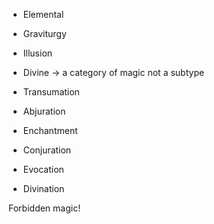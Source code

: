 
- Elemental
- Graviturgy
- Illusion
- Divine -> a category of magic not a subtype
- Transumation


- Abjuration
- Enchantment
- Conjuration
- Evocation

- Divination



Forbidden magic!
